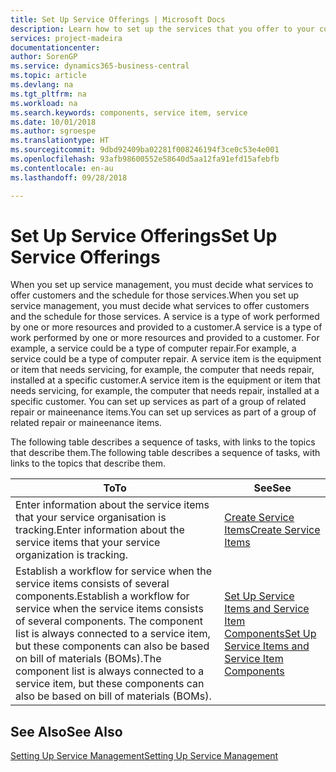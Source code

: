```yaml
---
title: Set Up Service Offerings | Microsoft Docs
description: Learn how to set up the services that you offer to your customers.
services: project-madeira
documentationcenter: 
author: SorenGP
ms.service: dynamics365-business-central
ms.topic: article
ms.devlang: na
ms.tgt_pltfrm: na
ms.workload: na
ms.search.keywords: components, service item, service
ms.date: 10/01/2018
ms.author: sgroespe
ms.translationtype: HT
ms.sourcegitcommit: 9dbd92409ba02281f008246194f3ce0c53e4e001
ms.openlocfilehash: 93afb98600552e58640d5aa12fa91efd15afebfb
ms.contentlocale: en-au
ms.lasthandoff: 09/28/2018

---
```


# <a name="set-up-service-offerings"></a><span data-ttu-id="70417-103">Set Up Service Offerings</span><span class="sxs-lookup"><span data-stu-id="70417-103">Set Up Service Offerings</span></span>
<span data-ttu-id="70417-104">When you set up service management, you must decide what services to offer customers and the schedule for those services.</span><span class="sxs-lookup"><span data-stu-id="70417-104">When you set up service management, you must decide what services to offer customers and the schedule for those services.</span></span> <span data-ttu-id="70417-105">A service is a type of work performed by one or more resources and provided to a customer.</span><span class="sxs-lookup"><span data-stu-id="70417-105">A service is a type of work performed by one or more resources and provided to a customer.</span></span> <span data-ttu-id="70417-106">For example, a service could be a type of computer repair.</span><span class="sxs-lookup"><span data-stu-id="70417-106">For example, a service could be a type of computer repair.</span></span> <span data-ttu-id="70417-107">A service item is the equipment or item that needs servicing, for example, the computer that needs repair, installed at a specific customer.</span><span class="sxs-lookup"><span data-stu-id="70417-107">A service item is the equipment or item that needs servicing, for example, the computer that needs repair, installed at a specific customer.</span></span> <span data-ttu-id="70417-108">You can set up services as part of a group of related repair or maineenance items.</span><span class="sxs-lookup"><span data-stu-id="70417-108">You can set up services as part of a group of related repair or maineenance items.</span></span>  
  
<span data-ttu-id="70417-109">The following table describes a sequence of tasks, with links to the topics that describe them.</span><span class="sxs-lookup"><span data-stu-id="70417-109">The following table describes a sequence of tasks, with links to the topics that describe them.</span></span>  
  
|<span data-ttu-id="70417-110">**To**</span><span class="sxs-lookup"><span data-stu-id="70417-110">**To**</span></span>|<span data-ttu-id="70417-111">**See**</span><span class="sxs-lookup"><span data-stu-id="70417-111">**See**</span></span>|  
|------------|-------------|  
|<span data-ttu-id="70417-112">Enter information about the service items that your service organisation is tracking.</span><span class="sxs-lookup"><span data-stu-id="70417-112">Enter information about the service items that your service organization is tracking.</span></span>|[<span data-ttu-id="70417-113">Create Service Items</span><span class="sxs-lookup"><span data-stu-id="70417-113">Create Service Items</span></span>](service-how-to-create-service-items.md)|  
|<span data-ttu-id="70417-114">Establish a workflow for service when the service items consists of several components.</span><span class="sxs-lookup"><span data-stu-id="70417-114">Establish a workflow for service when the service items consists of several components.</span></span> <span data-ttu-id="70417-115">The component list is always connected to a service item, but these components can also be based on bill of materials (BOMs).</span><span class="sxs-lookup"><span data-stu-id="70417-115">The component list is always connected to a service item, but these components can also be based on bill of materials (BOMs).</span></span>|[<span data-ttu-id="70417-116">Set Up Service Items and Service Item Components</span><span class="sxs-lookup"><span data-stu-id="70417-116">Set Up Service Items and Service Item Components</span></span>](service-how-setup-service-items.md)|  
  
## <a name="see-also"></a><span data-ttu-id="70417-117">See Also</span><span class="sxs-lookup"><span data-stu-id="70417-117">See Also</span></span>  
[<span data-ttu-id="70417-118">Setting Up Service Management</span><span class="sxs-lookup"><span data-stu-id="70417-118">Setting Up Service Management</span></span>](service-setup-service.md)   
